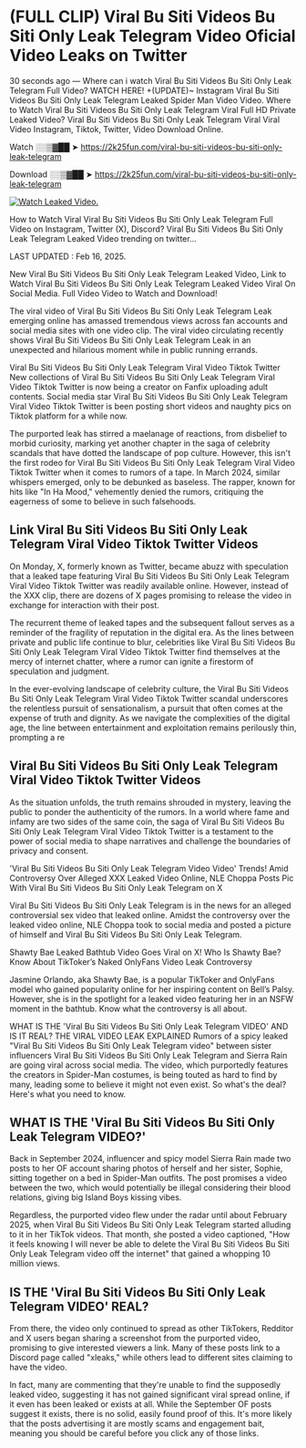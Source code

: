 # (FULL CLIP) Viral Bu Siti Videos Bu Siti Only Leak Telegram Video Oficial Video Leaks on Twitter

30 seconds ago — Where can i watch Viral Bu Siti Videos Bu Siti Only Leak Telegram Full Video? WATCH HERE! +(UPDATE)~ Instagram Viral Bu Siti Videos Bu Siti Only Leak Telegram Leaked Spider Man Video Video. Where to Watch Viral Bu Siti Videos Bu Siti Only Leak Telegram Viral Full HD Private Leaked Video? Viral Bu Siti Videos Bu Siti Only Leak Telegram Viral Viral Video Instagram, Tiktok, Twitter, Video Download Online.

Watch ░░▒▓██ ➤ https://2k25fun.com/viral-bu-siti-videos-bu-siti-only-leak-telegram

Download ░░▒▓██ ➤ https://2k25fun.com/viral-bu-siti-videos-bu-siti-only-leak-telegram

[![Watch Leaked Video.](https://miro.medium.com/v2/resize:fit:828/format:webp/1*cilzJN44JGOrTw9NJCrNHA.gif "Watch Leaked Video")](https://2k25fun.com/viral-bu-siti-videos-bu-siti-only-leak-telegram)

How to Watch Viral Viral Bu Siti Videos Bu Siti Only Leak Telegram Full Video on Instagram, Twitter (X), Discord? Viral Bu Siti Videos Bu Siti Only Leak Telegram Leaked Video trending on twitter...

LAST UPDATED : Feb 16, 2025.

New Viral Bu Siti Videos Bu Siti Only Leak Telegram Leaked Video, Link to Watch Viral Bu Siti Videos Bu Siti Only Leak Telegram Leaked Video Viral On Social Media. Full Video Video to Watch and Download!

The viral video of Viral Bu Siti Videos Bu Siti Only Leak Telegram Leak emerging online has amassed tremendous views across fan accounts and social media sites with one video clip. The viral video circulating recently shows Viral Bu Siti Videos Bu Siti Only Leak Telegram Leak in an unexpected and hilarious moment while in public running errands.

Viral Bu Siti Videos Bu Siti Only Leak Telegram Viral Video Tiktok Twitter New collections of Viral Bu Siti Videos Bu Siti Only Leak Telegram Viral Video Tiktok Twitter is now being a creator on Fanfix uploading adult contents. Social media star Viral Bu Siti Videos Bu Siti Only Leak Telegram Viral Video Tiktok Twitter is been posting short videos and naughty pics on Tiktok platform for a while now.

The purported leak has stirred a maelanage of reactions, from disbelief to morbid curiosity, marking yet another chapter in the saga of celebrity scandals that have dotted the landscape of pop culture. However, this isn't the first rodeo for Viral Bu Siti Videos Bu Siti Only Leak Telegram Viral Video Tiktok Twitter when it comes to rumors of a tape. In March 2024, similar whispers emerged, only to be debunked as baseless. The rapper, known for hits like "In Ha Mood," vehemently denied the rumors, critiquing the eagerness of some to believe in such falsehoods.

## Link Viral Bu Siti Videos Bu Siti Only Leak Telegram Viral Video Tiktok Twitter Videos

On Monday, X, formerly known as Twitter, became abuzz with speculation that a leaked tape featuring Viral Bu Siti Videos Bu Siti Only Leak Telegram Viral Video Tiktok Twitter was readily available online. However, instead of the XXX clip, there are dozens of X pages promising to release the video in exchange for interaction with their post.

The recurrent theme of leaked tapes and the subsequent fallout serves as a reminder of the fragility of reputation in the digital era. As the lines between private and public life continue to blur, celebrities like Viral Bu Siti Videos Bu Siti Only Leak Telegram Viral Video Tiktok Twitter find themselves at the mercy of internet chatter, where a rumor can ignite a firestorm of speculation and judgment.

In the ever-evolving landscape of celebrity culture, the Viral Bu Siti Videos Bu Siti Only Leak Telegram Viral Video Tiktok Twitter scandal underscores the relentless pursuit of sensationalism, a pursuit that often comes at the expense of truth and dignity. As we navigate the complexities of the digital age, the line between entertainment and exploitation remains perilously thin, prompting a re

##  Viral Bu Siti Videos Bu Siti Only Leak Telegram Viral Video Tiktok Twitter Videos

As the situation unfolds, the truth remains shrouded in mystery, leaving the public to ponder the authenticity of the rumors. In a world where fame and infamy are two sides of the same coin, the saga of Viral Bu Siti Videos Bu Siti Only Leak Telegram Viral Video Tiktok Twitter is a testament to the power of social media to shape narratives and challenge the boundaries of privacy and consent.

'Viral Bu Siti Videos Bu Siti Only Leak Telegram Video Video' Trends! Amid Controversy Over Alleged XXX Leaked Video Online, NLE Choppa Posts Pic With Viral Bu Siti Videos Bu Siti Only Leak Telegram on X

Viral Bu Siti Videos Bu Siti Only Leak Telegram is in the news for an alleged controversial sex video that leaked online. Amidst the controversy over the leaked video online, NLE Choppa took to social media and posted a picture of himself and Viral Bu Siti Videos Bu Siti Only Leak Telegram.

Shawty Bae Leaked Bathtub Video Goes Viral on X! Who Is Shawty Bae? Know About TikToker’s Naked OnlyFans Video Leak Controversy

Jasmine Orlando, aka Shawty Bae, is a popular TikToker and OnlyFans model who gained popularity online for her inspiring content on Bell’s Palsy. However, she is in the spotlight for a leaked video featuring her in an NSFW moment in the bathtub. Know what the controversy is all about.

WHAT IS THE 'Viral Bu Siti Videos Bu Siti Only Leak Telegram VIDEO' AND IS IT REAL? THE VIRAL VIDEO LEAK EXPLAINED Rumors of a spicy leaked "Viral Bu Siti Videos Bu Siti Only Leak Telegram video" between sister influencers Viral Bu Siti Videos Bu Siti Only Leak Telegram and Sierra Rain are going viral across social media. The video, which purportedly features the creators in Spider-Man costumes, is being touted as hard to find by many, leading some to believe it might not even exist. So what's the deal? Here's what you need to know.

## WHAT IS THE 'Viral Bu Siti Videos Bu Siti Only Leak Telegram VIDEO?'

Back in September 2024, influencer and spicy model Sierra Rain made two posts to her OF account sharing photos of herself and her sister, Sophie, sitting together on a bed in Spider-Man outfits. The post promises a video between the two, which would potentially be illegal considering their blood relations, giving big Island Boys kissing vibes.

Regardless, the purported video flew under the radar until about February 2025, when Viral Bu Siti Videos Bu Siti Only Leak Telegram started alluding to it in her TikTok videos. That month, she posted a video captioned, "How it feels knowing I will never be able to delete the Viral Bu Siti Videos Bu Siti Only Leak Telegram video off the internet" that gained a whopping 10 million views.

## IS THE 'Viral Bu Siti Videos Bu Siti Only Leak Telegram VIDEO' REAL?

From there, the video only continued to spread as other TikTokers, Redditor and X users began sharing a screenshot from the purported video, promising to give interested viewers a link. Many of these posts link to a Discord page called "xleaks," while others lead to different sites claiming to have the video.

In fact, many are commenting that they're unable to find the supposedly leaked video, suggesting it has not gained significant viral spread online, if it even has been leaked or exists at all. While the September OF posts suggest it exists, there is no solid, easily found proof of this. It's more likely that the posts advertising it are mostly scams and engagement bait, meaning you should be careful before you click any of those links.